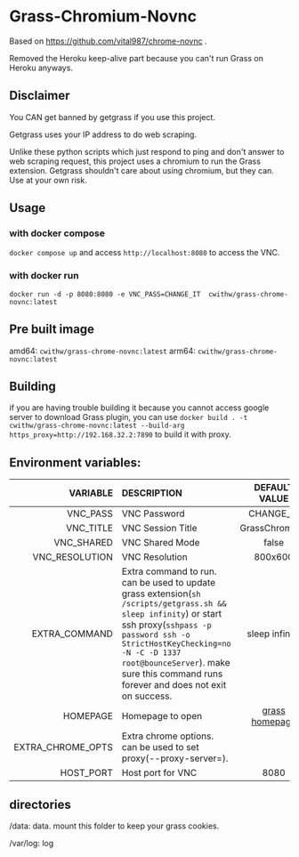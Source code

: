 # Grass-Chromium-Novnc
Based on https://github.com/vital987/chrome-novnc . 

Removed the Heroku keep-alive part because you can't run Grass on Heroku anyways.

## Disclaimer
You CAN get banned by getgrass if you use this project.

Getgrass uses your IP address to do web scraping.

Unlike these python scripts which just respond to ping and don't answer to web scraping request, this project uses a chromium to run the Grass extension. Getgrass shouldn't care about using chromium, but they can. Use at your own risk.

## Usage

### with docker compose
`docker compose up` and access `http://localhost:8080` to access the VNC.

### with docker run
```
docker run -d -p 8080:8080 -e VNC_PASS=CHANGE_IT  cwithw/grass-chrome-novnc:latest
```


## Pre built image
amd64: `cwithw/grass-chrome-novnc:latest`
arm64: `cwithw/grass-chrome-novnc:latest`

## Building
if you are having trouble building it because you cannot access google server to download Grass plugin, you can use `docker build . -t cwithw/grass-chrome-novnc:latest --build-arg https_proxy=http://192.168.32.2:7890` to build it with proxy.

## Environment variables:
|VARIABLE      |DESCRIPTION              |DEFAULT VALUE  |
|-------------:|:------------------------|:-------------:|
|VNC_PASS      |VNC Password             |CHANGE_IT      |
|VNC_TITLE     |VNC Session Title        |GrassChromium       |
|VNC_SHARED    |VNC Shared Mode          |false          |
|VNC_RESOLUTION|VNC Resolution           |800x600       |
|EXTRA_COMMAND |Extra command to run. can be used to update grass extension(`sh /scripts/getgrass.sh && sleep infinity`) or start ssh proxy(`sshpass -p password ssh -o StrictHostKeyChecking=no -N -C -D 1337 root@bounceServer`). make sure this command runs forever and does not exit on success.     |sleep infinity               |
|HOMEPAGE      |Homepage to open         |[grass homepage](https://app.getgrass.io/)|
|EXTRA_CHROME_OPTS|Extra chrome options. can be used to set proxy(--proxy-server=).  |               |
|HOST_PORT     |Host port for VNC        |8080           |

## directories
/data: data. mount this folder to keep your grass cookies.

/var/log: log